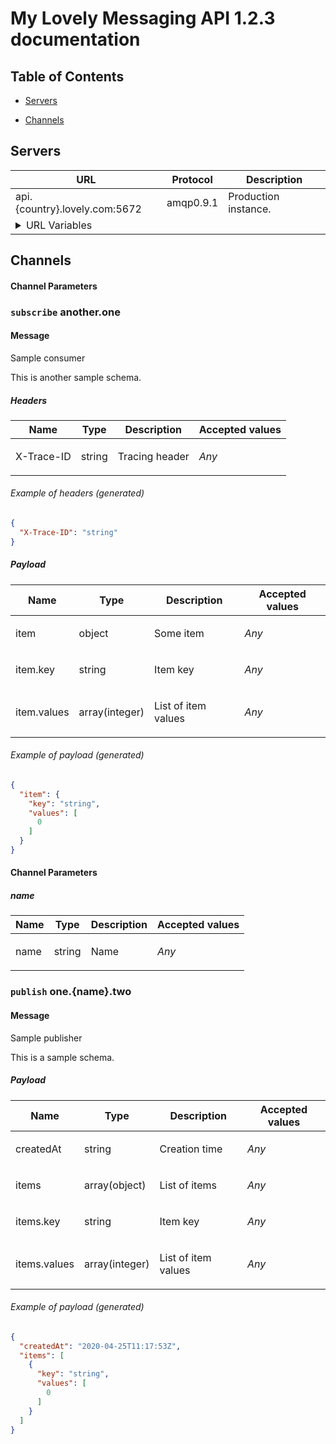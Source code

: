 # My Lovely Messaging API 1.2.3 documentation





## Table of Contents



* [Servers](#servers)


* [Channels](#channels)





<a name="servers"></a>
## Servers

<table>
  <thead>
    <tr>
      <th>URL</th>
      <th>Protocol</th>
      <th>Description</th>
    </tr>
  </thead>
  <tbody>
  <tr>
      <td>api.{country}.lovely.com:5672</td>
      <td>amqp0.9.1</td>
      <td>Production instance.</td>
    </tr>
    <tr>
      <td colspan="3">
        <details>
          <summary>URL Variables</summary>
          <table>
            <thead>
              <tr>
                <th>Name</th>
                <th>Default value</th>
                <th>Possible values</th>
                <th>Description</th>
              </tr>
            </thead>
            <tbody>
              <tr>
                <td>country</td>
                <td>
                    US
                  </td>
                <td>
                  <ul><li>RU</li><li>US</li><li>DE</li><li>FR</li></ul>
                  </td>
                <td>Country code.</td>
              </tr>
              </tbody>
          </table>
        </details>
      </td>
    </tr>
    </tbody>
</table>






## Channels



<a name="channel-another.one"></a>





#### Channel Parameters







###  `subscribe` another.one

#### Message



Sample consumer



This is another sample schema.



##### Headers




<table>
  <thead>
    <tr>
      <th>Name</th>
      <th>Type</th>
      <th>Description</th>
      <th>Accepted values</th>
    </tr>
  </thead>
  <tbody>
    
      
<tr>
  <td>X-Trace-ID </td>
  <td>string</td>
  <td><p>Tracing header</p>
</td>
  <td><em>Any</em></td>
</tr>







    
  </tbody>
</table>



###### Example of headers _(generated)_

```json
{
  "X-Trace-ID": "string"
}
```




##### Payload




<table>
  <thead>
    <tr>
      <th>Name</th>
      <th>Type</th>
      <th>Description</th>
      <th>Accepted values</th>
    </tr>
  </thead>
  <tbody>
    
      
<tr>
  <td>item </td>
  <td>object</td>
  <td><p>Some item</p>
</td>
  <td><em>Any</em></td>
</tr>





<tr>
  <td>item.key </td>
  <td>string</td>
  <td><p>Item key</p>
</td>
  <td><em>Any</em></td>
</tr>









<tr>
  <td>item.values </td>
  <td>array(integer)</td>
  <td><p>List of item values</p>
</td>
  <td><em>Any</em></td>
</tr>













    
  </tbody>
</table>



###### Example of payload _(generated)_

```json
{
  "item": {
    "key": "string",
    "values": [
      0
    ]
  }
}
```








<a name="channel-one.{name}.two"></a>





#### Channel Parameters



##### name




<table>
  <thead>
    <tr>
      <th>Name</th>
      <th>Type</th>
      <th>Description</th>
      <th>Accepted values</th>
    </tr>
  </thead>
  <tbody>
    
      
<tr>
  <td>name </td>
  <td>string</td>
  <td><p>Name</p>
</td>
  <td><em>Any</em></td>
</tr>







    
  </tbody>
</table>





###  `publish` one.{name}.two

#### Message



Sample publisher



This is a sample schema.





##### Payload




<table>
  <thead>
    <tr>
      <th>Name</th>
      <th>Type</th>
      <th>Description</th>
      <th>Accepted values</th>
    </tr>
  </thead>
  <tbody>
    
      
<tr>
  <td>createdAt </td>
  <td>string</td>
  <td><p>Creation time</p>
</td>
  <td><em>Any</em></td>
</tr>







    
      
<tr>
  <td>items </td>
  <td>array(object)</td>
  <td><p>List of items</p>
</td>
  <td><em>Any</em></td>
</tr>








<tr>
  <td>items.key </td>
  <td>string</td>
  <td><p>Item key</p>
</td>
  <td><em>Any</em></td>
</tr>









<tr>
  <td>items.values </td>
  <td>array(integer)</td>
  <td><p>List of item values</p>
</td>
  <td><em>Any</em></td>
</tr>












    
  </tbody>
</table>



###### Example of payload _(generated)_

```json
{
  "createdAt": "2020-04-25T11:17:53Z",
  "items": [
    {
      "key": "string",
      "values": [
        0
      ]
    }
  ]
}
```










